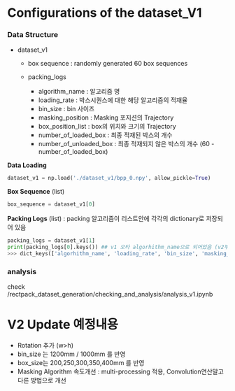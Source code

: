 # Configurations of the dataset_V1



### Data Structure
- dataset_v1
    - box sequence : randomly generated 60 box sequences

    - packing_logs
        - algorithm_name : 알고리즘 명
        - loading_rate : 박스시퀀스에 대한 해당 알고리즘의 적재율 
        - bin_size : bin 사이즈
        - masking_position : Masking 포지션의 Trajectory
        - box_position_list : box의 위치와 크기의 Trajectory
        - number_of_loaded_box : 최종 적재된 박스의 개수
        - number_of_unloaded_box : 최종 적재되지 않은 박스의 개수 (60 - number_of_loaded_box)



**Data Loading**
```python
dataset_v1 = np.load('./dataset_v1/bpp_0.npy', allow_pickle=True)
```


**Box Sequence** (list)
```python
box_sequence = dataset_v1[0]
```


**Packing Logs** (list) : packing 알고리즘이 리스트안에 각각의 dictionary로 저장되어 있음
```python
packing_logs = dataset_v1[1]
print(packing_logs[0].keys()) ## v1 오타 algorhithm_name으로 되어있음 (v2부터 개선)
>>> dict_keys(['algorhithm_name', 'loading_rate', 'bin_size', 'masking_position', 'box_position_list', 'number_of_loaded_box', 'number_of_unloaded_box'])

```

### analysis
check /rectpack_dataset_generation/checking_and_analysis/analysis_v1.ipynb







# V2 Update 예정내용

- Rotation 추가 (w>h)
- bin_size 는 1200mm / 1000mm 를 반영
- box_size는 200,250,300,350,400mm 를 반영
- Masking Algorithm 속도개선 : multi-processing 적용, Convolution연산말고 다른 방법으로 개선

